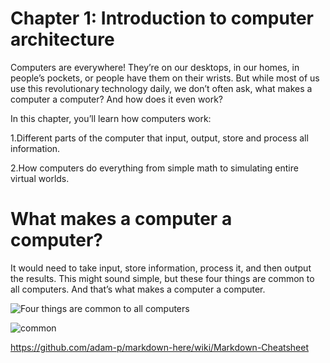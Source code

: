 # Chapter 1: Introduction to computer architecture

Computers are everywhere! They’re on our desktops, in our homes, in people’s pockets, or people have them on their wrists. 
But while most of us use this revolutionary technology daily, we don’t often ask, what makes a computer a computer? 
And how does it even work?

In this chapter, you’ll learn how computers work:

1.Different parts of the computer that input, output, store and process all information.

2.How computers do everything from simple math to simulating entire virtual worlds.

# What makes a computer a computer?

It would need to take input, store information, process it, and then output the results. 
This might sound simple, but these four things are common to all computers. And that’s what makes a computer a computer.

![Four things are common to all computers](https://github.com/XinYangSAU/CSCI1101-Intro-to-Computing/blob/master/f2.png "Four things are common to all computers")

<img align="center" src="https://github.com/XinYangSAU/CSCI1101-Intro-to-Computing/blob/master/f2.png" alt="common">

https://github.com/adam-p/markdown-here/wiki/Markdown-Cheatsheet
